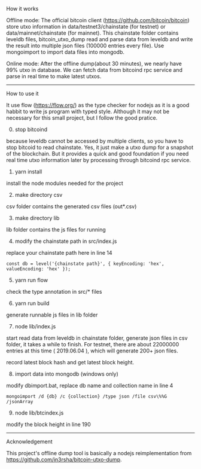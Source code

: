 
How it works

Offline mode:
The official bitcoin client (https://github.com/bitcoin/bitcoin) store utxo information in data/testnet3/chainstate (for testnet) or data/mainnet/chainstate (for mainnet). This chainstate folder contains leveldb files, bitcoin_utxo_dump read and parse data from leveldb and write the result into multiple json files (100000 entries every file). Use mongoimport to import data files into mongodb.

Online mode:
After the offline dump(about 30 minutes), we nearly have 99% utxo in database. We can fetch data from bitcoind rpc service and parse in real time to make latest utxos.

------------------------------------------------------------------------------------------------------

How to use it

It use flow (https://flow.org/) as the type checker for nodejs as it is a good habbit to write js program with typed style. Although it may not be necessary for this small project, but I follow the good pratice.

0. stop bitcoind

because leveldb cannot be accessed by multiple clients, so you have to stop bitcoid to read chainstate. Yes, it just make a utxo dump for a snapshot of the blockchain. But it provides a quick and good foundation if you need real time utxo information later by processing through bitcoind rpc service.

1. yarn install

install the node modules needed for the project

2. make directory csv

csv folder contains the generated csv files (out*.csv)

3. make directory lib

lib folder contains the js files for running

4. modify the chainstate path in src/index.js

replace your chainstate path here in line 14

    const db = level('{chainstate path}', { keyEncoding: 'hex', valueEncoding: 'hex' });

5. yarn run flow

check the type annotation in src/* files

6. yarn run build

generate runnable js files in lib folder

7. node lib/index.js

start read data from leveldb in chainstate folder, generate json files in csv folder, it takes a while to finish. For testnet, there are about 22000000 entries at this time ( 2019.06.04 ), which will generate 200+ json files. 

record latest block hash and get latest block height.

8. import data into mongodb (windows only)

modify dbimport.bat, replace db name and collection name in line 4  

    mongoimport /d {db} /c {collection} /type json /file csv\%%G /jsonArray 

9. node lib/btcindex.js

modify the block height in line 190

------------------------------------------------------------------------------------------------------

Acknowledgement

This project's offline dump tool is basically a nodejs reimplementation from https://github.com/in3rsha/bitcoin-utxo-dump. 







